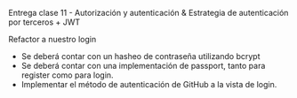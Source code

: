 Entrega clase 11 - Autorización y autenticación & Estrategia de autenticación por terceros + JWT

Refactor a nuestro login

- Se deberá contar con un hasheo de contraseña utilizando bcrypt
- Se deberá contar con una implementación de passport, tanto para register como para login.
- Implementar el método de autenticación de GitHub a la vista de login.
